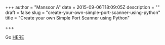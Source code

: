 +++
author = "Mansoor A"
date = 2015-09-06T18:09:05Z
description = ""
draft = false
slug = "create-your-own-simple-port-scanner-using-python"
title = "Create your own Simple Port Scanner using Python"

+++


Go [HERE](https://github.com/MansoorMajeed/simple-portscanner)

